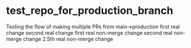 # test_repo_for_production_branch
Testing the flow of making multiple PRs from main->production
first real change
second real change
first real non-merge change
second real non-merge change
2.5th real non-merge change
